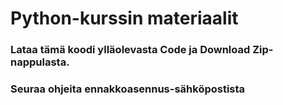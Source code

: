 # Python-kurssin materiaalit

### Lataa tämä koodi ylläolevasta Code ja Download Zip-nappulasta.

### Seuraa ohjeita ennakkoasennus-sähköpostista
